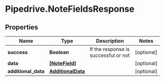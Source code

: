 # Pipedrive.NoteFieldsResponse

## Properties

Name | Type | Description | Notes
------------ | ------------- | ------------- | -------------
**success** | **Boolean** | If the response is successful or not | [optional] 
**data** | [**[NoteField]**](NoteField.md) |  | [optional] 
**additional_data** | [**AdditionalData**](AdditionalData.md) |  | [optional] 


